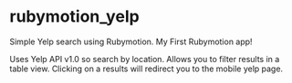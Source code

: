 rubymotion_yelp
===============

Simple Yelp search using Rubymotion. My First Rubymotion app!

Uses Yelp API v1.0 so search by location. Allows you to filter results in a table view. Clicking on a results will redirect you to the mobile yelp page.
